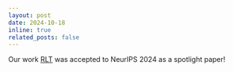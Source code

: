 ```yaml
---
layout: post
date: 2024-10-18
inline: true
related_posts: false
---
```


Our work [RLT](https://arxiv.org/abs/2411.05222) was accepted to NeurIPS 2024 as a spotlight paper!